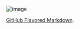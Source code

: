 
![image](https://T:/Documents/RMIT%20Royal%20Melbourne%20Institute%20of%20Technology/Backend%20Developer%20Linux.JPG)


[GitHub Flavored Markdown](https://guides.github.com/features/mastering-markdown/).
